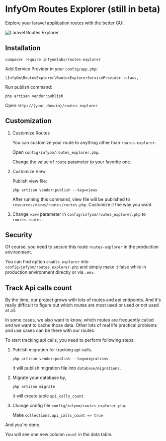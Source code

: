 InfyOm Routes Explorer (still in beta)
==============================

Explore your laravel application routes with the better GUI.

![Laravel Routes Explorer](http://infyom.com/images/routes-explorer.png "Laravel Routes Explorer")

## Installation

`composer require infyomlabs/routes-explorer`

Add Service Provider in your `config/app.php`:

    \InfyOm\RoutesExplorer\RoutesExplorerServiceProvider::class,

Run publish command:

    php artisan vendor:publish

Open `http://{your_domain}/routes-explorer`

## Customization
1. Customize Routes

    You can customize your route to anything other than `routes-explorer`.

    Open `config/infyom/routes_explorer.php`.

    Change the value of `route` parameter to your favorite one.

2. Customize View

    Publish view file:

    `php artisan vendor:publish --tag=views`

    After running this command, view file will be published to `resources/views/routes/routes.php`. Customize it the way you want.

3. Change `view` parameter in `config/infyom/routes_explorer.php` to `routes.routes`.

## Security
Of course, you need to secure this route `routes-explorer` in the production environment.

You can find option `enable_explorer` into `config/infyom/routes_explorer.php` and simply make it false while in production environment directly or via `.env`. 

## Track Api calls count

By the time, our project grows with lots of routes and api endpoints. And it's really difficult to figure out which routes are most used or used or not used at all.

In some cases, we also want to know, which routes are frequently called and we want to cache those data. Other lots of real life practical problems and use cases can be there with our routes.

To start tracking api calls, you need to perform following steps:

1. Publish migration for tracking api calls.

    `php artisan vendor:publish --tag=migrations`

    It will publish migration file into `database/migrations`.

2. Migrate your database by,

    `php artisan migrate`

    It will create table `api_calls_count`.

3. Change config file `config/infyom/routes_explorer.php`.

    Make `collections.api_calls_count => true`

And you're done.

You will see one new column `count` in the data table.

